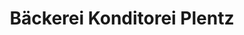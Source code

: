 ---
title: "Bäckerei Konditorei Plentz"
url: /kremmen/baeckerei-konditorei-plentz/
shop: Bäckerei
---